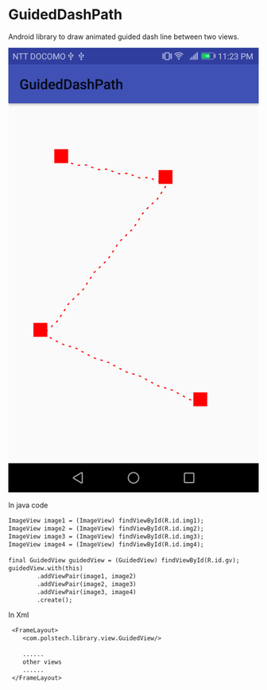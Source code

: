 # GuidedDashPath
Android library to draw animated guided dash line between two views.

![](https://github.com/PrashantSPol/GuidedDashPath/blob/master/movie.gif)

In java code
    
    ImageView image1 = (ImageView) findViewById(R.id.img1);
    ImageView image2 = (ImageView) findViewById(R.id.img2);
    ImageView image3 = (ImageView) findViewById(R.id.img3);
    ImageView image4 = (ImageView) findViewById(R.id.img4);

    final GuidedView guidedView = (GuidedView) findViewById(R.id.gv);
    guidedView.with(this)
            .addViewPair(image1, image2)
            .addViewPair(image2, image3)
            .addViewPair(image3, image4)
            .create();
            
 In Xml
 
     <FrameLayout>
        <com.polstech.library.view.GuidedView/>
        
        ...... 
        other views
        ...... 
     </FrameLayout>

